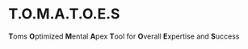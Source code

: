 # T.O.M.A.T.O.E.S

<b>T</b>oms <b>O</b>ptimized <b>M</b>ental <b>A</b>pex <b>T</b>ool for <b>O</b>verall <b>E</b>xpertise and <b>S</b>uccess
